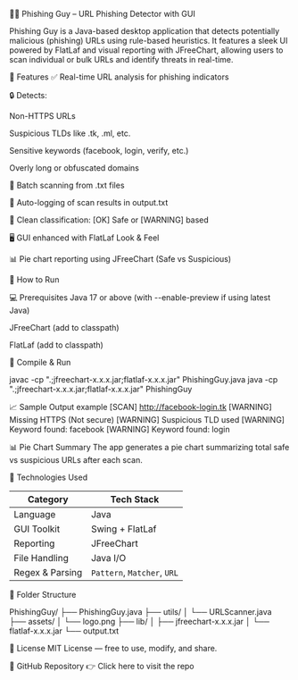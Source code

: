 🕵️‍♂️ Phishing Guy – URL Phishing Detector with GUI


Phishing Guy is a Java-based desktop application that detects potentially malicious (phishing) URLs using rule-based heuristics. It features a sleek UI powered by FlatLaf and visual reporting with JFreeChart, allowing users to scan individual or bulk URLs and identify threats in real-time.


🚀 Features
✅ Real-time URL analysis for phishing indicators

🔒 Detects:

Non-HTTPS URLs

Suspicious TLDs like .tk, .ml, etc.

Sensitive keywords (facebook, login, verify, etc.)

Overly long or obfuscated domains

📂 Batch scanning from .txt files

🧾 Auto-logging of scan results in output.txt

🧠 Clean classification: [OK] Safe or [WARNING] based

🖥️ GUI enhanced with FlatLaf Look & Feel

📊 Pie chart reporting using JFreeChart (Safe vs Suspicious)


📂 How to Run

💻 Prerequisites
Java 17 or above (with --enable-preview if using latest Java)

JFreeChart (add to classpath)

FlatLaf (add to classpath)

🧪 Compile & Run

javac -cp ".;jfreechart-x.x.x.jar;flatlaf-x.x.x.jar" PhishingGuy.java
java -cp ".;jfreechart-x.x.x.jar;flatlaf-x.x.x.jar" PhishingGuy

📈 Sample Output
example
[SCAN] http://facebook-login.tk
[WARNING] Missing HTTPS (Not secure)
[WARNING] Suspicious TLD used
[WARNING] Keyword found: facebook
[WARNING] Keyword found: login


📊 Pie Chart Summary
The app generates a pie chart summarizing total safe vs suspicious URLs after each scan.

📄 Technologies Used

| Category        | Tech Stack                  |
| --------------- | --------------------------- |
| Language        | Java                        |
| GUI Toolkit     | Swing + FlatLaf             |
| Reporting       | JFreeChart                  |
| File Handling   | Java I/O                    |
| Regex & Parsing | `Pattern`, `Matcher`, `URL` |


📁 Folder Structure

PhishingGuy/
├── PhishingGuy.java
├── utils/
│   └── URLScanner.java
├── assets/
│   └── logo.png
├── lib/
│   ├── jfreechart-x.x.x.jar
│   └── flatlaf-x.x.x.jar
└── output.txt

📎 License
MIT License — free to use, modify, and share.

🔗 GitHub Repository
👉 Click here to visit the repo



